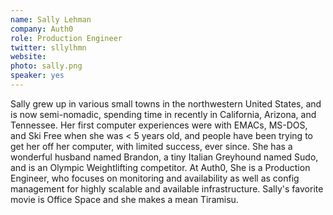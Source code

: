```yaml
---
name: Sally Lehman
company: Auth0
role: Production Engineer
twitter: sllylhmn
website:
photo: sally.png
speaker: yes
---
```

Sally grew up in various small towns in the northwestern United States, and is now semi-nomadic, spending time in recently in California, Arizona, and Tennessee. Her first computer experiences were with EMACs, MS-DOS, and Ski Free when she was < 5 years old, and people have been trying to get her off her computer, with limited success, ever since. She has a wonderful husband named Brandon, a tiny Italian Greyhound named Sudo, and is an Olympic Weightlifting competitor. At Auth0, She is a Production Engineer, who focuses on monitoring and availability as well as config management for highly scalable and available infrastructure. Sally's favorite movie is Office Space and she makes a mean Tiramisu.